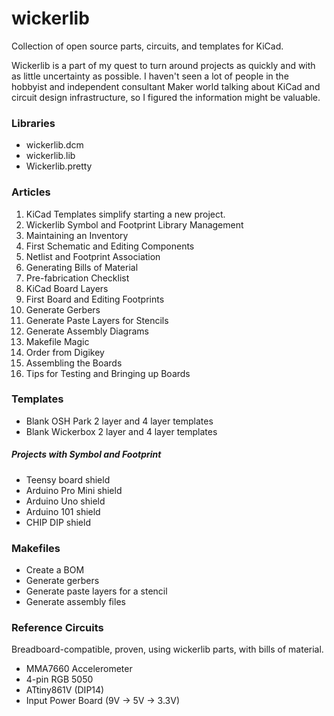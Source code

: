 # wickerlib
Collection of open source parts, circuits, and templates for KiCad.

Wickerlib is a part of my quest to turn around projects as quickly and with as little uncertainty as possible. I haven't seen a lot of people in the hobbyist and independent consultant Maker world talking about KiCad and circuit design infrastructure, so I figured the information might be valuable. 

### Libraries

- wickerlib.dcm
- wickerlib.lib
- Wickerlib.pretty

### Articles

1. KiCad Templates simplify starting a new project. 
1. Wickerlib Symbol and Footprint Library Management
1. Maintaining an Inventory
1. First Schematic and Editing Components 
1. Netlist and Footprint Association
1. Generating Bills of Material
1. Pre-fabrication Checklist
1. KiCad Board Layers
1. First Board and Editing Footprints
1. Generate Gerbers
1. Generate Paste Layers for Stencils
1. Generate Assembly Diagrams
1. Makefile Magic
1. Order from Digikey
1. Assembling the Boards
1. Tips for Testing and Bringing up Boards

### Templates

- Blank OSH Park 2 layer and 4 layer templates
- Blank Wickerbox 2 layer and 4 layer templates

##### Projects with Symbol and Footprint

- Teensy board shield
- Arduino Pro Mini shield
- Arduino Uno shield
- Arduino 101 shield
- CHIP DIP shield

### Makefiles

- Create a BOM
- Generate gerbers
- Generate paste layers for a stencil
- Generate assembly files

### Reference Circuits

Breadboard-compatible, proven, using wickerlib parts, with bills of material.

- MMA7660 Accelerometer
- 4-pin RGB 5050
- ATtiny861V (DIP14)
- Input Power Board (9V -> 5V -> 3.3V)

